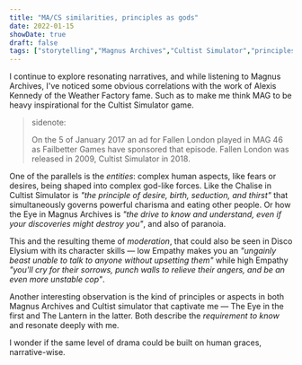 ```yaml
---
title: "MA/CS similarities, principles as gods"
date: 2022-01-15
showDate: true
draft: false
tags: ["storytelling","Magnus Archives","Cultist Simulator","principles"]
---
```


I continue to explore resonating narratives, and while listening to Magnus Archives, I've noticed some obvious correlations with the work of Alexis Kennedy of the Weather Factory fame. Such as to make me think MAG to be heavy inspirational for the Cultist Simulator game.

> sidenote:
> 
> On the 5 of January 2017 an ad for Fallen London played in MAG 46 as Failbetter Games have sponsored that episode. Fallen London was released in 2009, Cultist Simulator in 2018.

One of the parallels is the *entities*: complex human aspects, like fears or desires, being shaped into complex god-like forces. Like the Chalise in Cultist Simulator is *"the principle of desire, birth, seduction, and thirst"* that simultaneously governs powerful charisma and eating other people. Or how the Eye in Magnus Archives is *"the drive to know and understand, even if your discoveries might destroy you"*, and also of paranoia.

This and the resulting theme of *moderation*, that could also be seen in Disco Elysium with its character skills — low Empathy makes you an *"ungainly beast unable to talk to anyone without upsetting them"* while high Empathy *"you'll cry for their sorrows, punch walls to relieve their angers, and be an even more unstable cop"*.

Another interesting observation is the kind of principles or aspects in both Magnus Archives and Cultist simulator that captivate me — The Eye in the first and The Lantern in the latter. Both describe the *requirement to know* and resonate deeply with me.

I wonder if the same level of drama could be built on human graces, narrative-wise.
